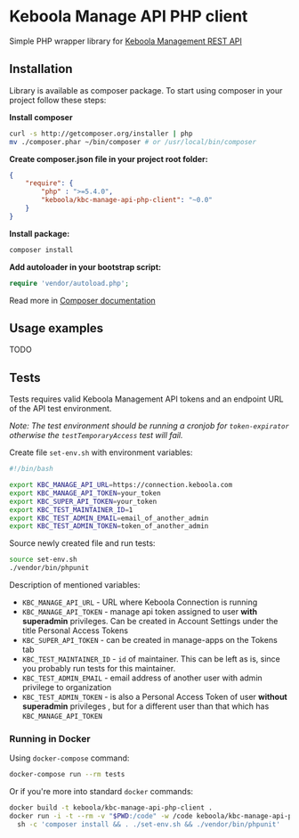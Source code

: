 # Keboola Manage API PHP client

Simple PHP wrapper library for [Keboola Management REST API](http://docs.keboolamanagementapi1.apiary.io/#)

## Installation

Library is available as composer package.
To start using composer in your project follow these steps:

**Install composer**

```bash
curl -s http://getcomposer.org/installer | php
mv ./composer.phar ~/bin/composer # or /usr/local/bin/composer
```

**Create composer.json file in your project root folder:**
```json
{
    "require": {
        "php" : ">=5.4.0",
        "keboola/kbc-manage-api-php-client": "~0.0"
    }
}
```

**Install package:**

```bash
composer install
```

**Add autoloader in your bootstrap script:**

```php
require 'vendor/autoload.php';
```

Read more in [Composer documentation](http://getcomposer.org/doc/01-basic-usage.md)

## Usage examples
TODO

## Tests

Tests requires valid Keboola Management API tokens and an endpoint URL of the API test environment.

*Note: The test environment should be running a cronjob for `token-expirator` otherwise the `testTemporaryAccess` test will fail.*

Create file `set-env.sh` with environment variables:

```bash
#!/bin/bash

export KBC_MANAGE_API_URL=https://connection.keboola.com  
export KBC_MANAGE_API_TOKEN=your_token
export KBC_SUPER_API_TOKEN=your_token
export KBC_TEST_MAINTAINER_ID=1
export KBC_TEST_ADMIN_EMAIL=email_of_another_admin
export KBC_TEST_ADMIN_TOKEN=token_of_another_admin
```

Source newly created file and run tests:

```bash
source set-env.sh
./vendor/bin/phpunit
```

Description of mentioned variables:

- `KBC_MANAGE_API_URL` - URL where Keboola Connection is running
- `KBC_MANAGE_API_TOKEN` - manage api token assigned to user **with** **superadmin** privileges. Can be created in Account Settings under the title Personal Access Tokens 
- `KBC_SUPER_API_TOKEN` - can be created in manage-apps on the Tokens tab
- `KBC_TEST_MAINTAINER_ID` - `id` of maintainer. This can be left as is, since you probably run tests for this maintainer.
- `KBC_TEST_ADMIN_EMAIL` - email address of another user with admin privilege to organization
- `KBC_TEST_ADMIN_TOKEN` - is also a Personal Access Token of user **without** **superadmin** privileges , but for a different user than that which has `KBC_MANAGE_API_TOKEN`

### Running in Docker

Using `docker-compose` command:

```bash
docker-compose run --rm tests
```

Or if you're more into standard `docker` commands:

```bash
docker build -t keboola/kbc-manage-api-php-client .
docker run -i -t --rm -v "$PWD:/code" -w /code keboola/kbc-manage-api-php-client \
  sh -c 'composer install && . ./set-env.sh && ./vendor/bin/phpunit'
```
